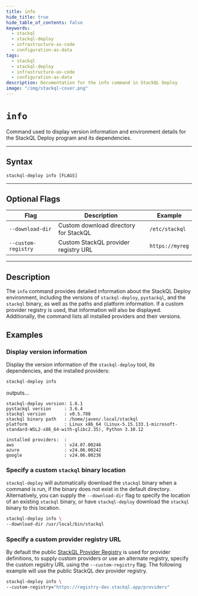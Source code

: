 ```yaml
---
title: info
hide_title: true
hide_table_of_contents: false
keywords:
  - stackql
  - stackql-deploy
  - infrastructure-as-code
  - configuration-as-data
tags:
  - stackql
  - stackql-deploy
  - infrastructure-as-code
  - configuration-as-data  
description: Documentation for the info command in StackQL Deploy
image: "/img/stackql-cover.png"
---
```


# <code>info</code>

Command used to display version information and environment details for the StackQL Deploy program and its dependencies.

* * *

## Syntax

`stackql-deploy info [FLAGS]`

* * *

## Optional Flags

| Flag | Description | Example |
|--|--|--|
| <span class="nowrap">`--download-dir`</span> | Custom download directory for StackQL | `/etc/stackql` |
| <span class="nowrap">`--custom-registry`</span> | Custom StackQL provider registry URL | `https://myreg` |

* * *

## Description

The `info` command provides detailed information about the StackQL Deploy environment, including the versions of `stackql-deploy`, `pystackql`, and the `stackql` binary, as well as the paths and platform information. If a custom provider registry is used, that information will also be displayed. Additionally, the command lists all installed providers and their versions.

## Examples

### Display version information

Display the version information of the `stackql-deploy` tool, its dependencies, and the installed providers:

```bash
stackql-deploy info
```
outputs...

```plaintext
stackql-deploy version: 1.6.1
pystackql version     : 3.6.4
stackql version       : v0.5.708
stackql binary path   : /home/javen/.local/stackql
platform              : Linux x86_64 (Linux-5.15.133.1-microsoft-standard-WSL2-x86_64-with-glibc2.35), Python 3.10.12

installed providers:  : 
aws                   : v24.07.00246
azure                 : v24.06.00242
google                : v24.06.00236
```

### Specify a custom `stackql` binary location

`stackql-deploy` will automatically download the `stackql` binary when a command is run, if the binary does not exist in the default directory.  Alternatively, you can supply the `--download-dir` flag to specify the location of an existing `stackql` binary, or have `stackql-deploy` download the `stackql` binary to this location.

```bash
stackql-deploy info \
--download-dir /usr/local/bin/stackql
```

### Specify a custom provider registry URL

By default the public [StackQL Provider Registry](https://github.com/stackql/stackql-provider-registry) is used for provider definitions, to supply custom providers or use an alternate registry, specify the custom regsitry URL using the `--custom-registry` flag.  The following example will use the public StackQL dev provider registry.

```bash
stackql-deploy info \
--custom-registry="https://registry-dev.stackql.app/providers"
```

